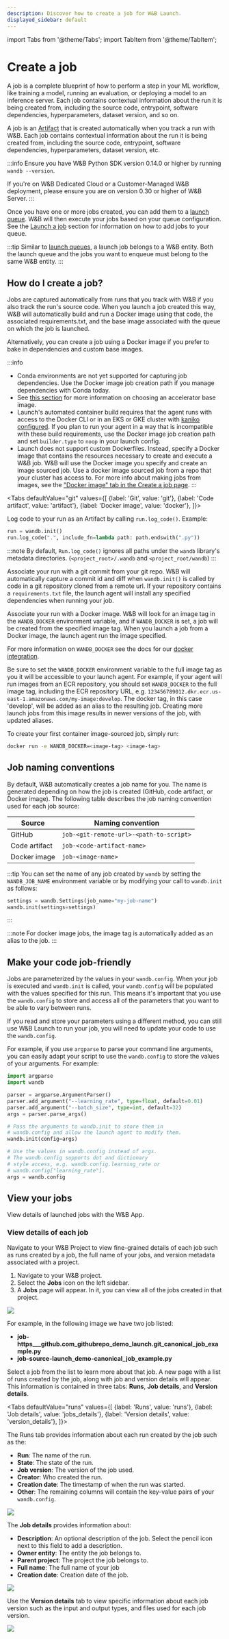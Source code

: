 ```yaml
---
description: Discover how to create a job for W&B Launch.
displayed_sidebar: default
---
```


import Tabs from '@theme/Tabs';
import TabItem from '@theme/TabItem';

# Create a job


A job is a complete blueprint of how to perform a step in your ML workflow, like training a model, running an evaluation, or deploying a model to an inference server. Each job contains contextual information about the run it is being created from, including the source code, entrypoint, software dependencies, hyperparameters, dataset version, and so on.

A job is an [Artifact](../../guides/artifacts/intro.md) that is created automatically when you track a run with W&B. Each job contains contextual information about the run it is being created from, including the source code, entrypoint, software dependencies, hyperparameters, dataset version, etc.

:::info
Ensure you have W&B Python SDK version 0.14.0 or higher by running ```
wandb --version```.

If you're on W&B Dedicated Cloud or a Customer-Managed W&B deployment, please ensure you are on version 0.30 or higher of W&B Server.
:::

Once you have one or more jobs created, you can add them to a [launch queue](./create-queue.md). W&B will then execute your jobs based on your queue configuration. See the [Launch a job](./launch-jobs.md) section for information on how to add jobs to your queue.

:::tip
Similar to [launch queues](./create-queue.md), a launch job belongs to a W&B entity. Both the launch queue and the jobs you want to enqueue must belong to the same W&B entity.
:::

## How do I create a job?

Jobs are captured automatically from runs that you track with W&B if you also track the run's source code. When you launch a job created this way, W&B will automatically build and run a Docker image using that code, the associated requirements.txt, and the base image associated with the queue on which the job is launched.

Alternatively, you can create a job using a Docker image if you prefer to bake in dependencies and custom base images.

:::info
- Conda environments are not yet supported for capturing job dependencies. Use the Docker image job creation path if you manage dependencies with Conda today.
- See [this section](docker#docker-queues) for more information on choosing an accelerator base image.
- Launch's automated container build requires that the agent runs with access to the Docker CLI or in an EKS or GKE cluster with [kaniko configured](run-agent#builders). If you plan to run your agent in a way that is incompatible with these build requirements, use the Docker image job creation path and set `builder.type` to `noop` in your launch config.
- Launch does not support custom Dockerfiles. Instead, specify a Docker image that contains the resources necessary to create and execute a W&B job. W&B will use the Docker image you specify and create an image sourced job. Use a docker image sourced job from a repo that your cluster has access to. For more info about making jobs from images, see the ["Docker image" tab in the Create a job page](./create-job.md#how-do-i-create-a-job).
:::

<Tabs
defaultValue="git"
values={[
{label: 'Git', value: 'git'},
{label: 'Code artifact', value: 'artifact'},
{label: 'Docker image', value: 'docker'},
]}>

<TabItem value="artifact">

Log code to your run as an Artifact by calling `run.log_code()`.
Example:

```python
run = wandb.init()
run.log_code(".", include_fn=lambda path: path.endswith(".py"))
```
:::note
By default, `Run.log_code()` ignores all paths under the `wandb` library's metadata directories. (`<project_root>/.wandb` and `<project_root/wandb`)
:::
</TabItem>

<TabItem value="git">

Associate your run with a git commit from your git repo. W&B will automatically capture a commit id and diff when `wandb.init()` is called by code in a git repository cloned from a remote url. If your repository contains a `requirements.txt` file, the launch agent will install any specified dependencies when running your job.

</TabItem>

<TabItem value="docker">

Associate your run with a Docker image. W&B will look for an image tag in the `WANDB_DOCKER` environment variable, and if `WANDB_DOCKER` is set, a job will be created from the specified image tag. When you launch a job from a Docker image, the launch agent run the image specified.

For more information on `WANDB_DOCKER` see the docs for our [docker integration](../integrations/other/docker.md).

Be sure to set the `WANDB_DOCKER` environment variable to the full image tag as you it will be accessible to your launch agent. For example, if your agent will run images from an ECR repository, you should set `WANDB_DOCKER` to the full image tag, including the ECR repository URL, e.g. `123456789012.dkr.ecr.us-east-1.amazonaws.com/my-image:develop`. The docker tag, in this case 'develop', will be added as an alias to the resulting job. Creating more launch jobs from this image results in newer versions of the job, with updated aliases.

To create your first container image-sourced job, simply run:

```bash
docker run -e WANDB_DOCKER=<image-tag> <image-tag>
```

</TabItem>

</Tabs>

## Job naming conventions

By default, W&B automatically creates a job name for you. The name is generated depending on how the job is created (GitHub, code artifact, or Docker image). The following table describes the job naming convention used for each job source:

| Source        | Naming convention                       |
| ------------- | --------------------------------------- |
| GitHub        | `job-<git-remote-url>-<path-to-script>` |
| Code artifact | `job-<code-artifact-name>`              |
| Docker image  | `job-<image-name>`                      |

:::tip
You can set the name of any job created by `wandb` by setting the `WANDB_JOB_NAME` environment variable or by modifying your call to `wandb.init` as follows:

```python
settings = wandb.Settings(job_name="my-job-name")
wandb.init(settings=settings)
```
:::

:::note
For docker image jobs, the image tag is automatically added as an alias to the job.
:::

## Make your code job-friendly

Jobs are parameterized by the values in your `wandb.config`. When your job is executed and `wandb.init` is called, your `wandb.config` will be populated with the values specified for this run. This means it's important that you use the `wandb.config` to store and access all of the parameters that you want to be able to vary between runs.

If you read and store your parameters using a different method, you can still use W&B Launch to run your job, you will need to update your code to use the `wandb.config`.

For example, if you use `argparse` to parse your command line arguments, you can easily adapt your script to use the `wandb.config` to store the values of your arguments. For example:

```python
import argparse
import wandb

parser = argparse.ArgumentParser()
parser.add_argument("--learning_rate", type=float, default=0.01)
parser.add_argument("--batch_size", type=int, default=32)
args = parser.parse_args()

# Pass the arguments to wandb.init to store them in
# wandb.config and allow the launch agent to modify them.
wandb.init(config=args)

# Use the values in wandb.config instead of args.
# The wandb.config supports dot and dictionary
# style access, e.g. wandb.config.learning_rate or
# wandb.config["learning_rate"].
args = wandb.config
```

## View your jobs

View details of launched jobs with the W&B App.

### View details of each job

Navigate to your W&B Project to view fine-grained details of each job such as runs created by a job, the full name of your jobs, and version metadata associated with a project.

1. Navigate to your W&B project.
2. Select the **Jobs** icon on the left sidebar.
3. A **Jobs** page will appear. In it, you can view all of the jobs created in that project.

![](/images/launch/view_jobs.png)

For example, in the following image we have two job listed:

- **job-https\_\_\_github.com_githubrepo_demo_launch.git_canonical_job_example.py**
- **job-source-launch_demo-canonical_job_example.py**

Select a job from the list to learn more about that job. A new page with a list of runs created by the job, along with job and version details will appear. This information is contained in three tabs: **Runs**, **Job details**, and **Version details**.

<Tabs
defaultValue="runs"
values={[
{label: 'Runs', value: 'runs'},
{label: 'Job details', value: 'jobs_details'},
{label: 'Version details', value: 'version_details'},
]}>
<TabItem value="runs">

The Runs tab provides information about each run created by the job such as the:

- **Run**: The name of the run.
- **State**: The state of the run.
- **Job version**: The version of the job used.
- **Creator**: Who created the run.
- **Creation date**: The timestamp of when the run was started.
- **Other**: The remaining columns will contain the key-value pairs of your `wandb.config`.

![](/images/launch/runs_in_job.png)

  </TabItem>
  <TabItem value="jobs_details">

The **Job details** provides information about:

- **Description**: An optional description of the job. Select the pencil icon next to this field to add a description.
- **Owner entity**: The entity the job belongs to.
- **Parent project**: The project the job belongs to.
- **Full name**: The full name of your job
- **Creation date**: Creation date of the job.

![](/images/launch/job_id_full_name.png)

  </TabItem>
  <TabItem value="version_details">

Use the **Version details** tab to view specific information about each job version such as the input and output types, and files used for each job version.

![](/images/launch/version_details_large.png)

  </TabItem>
</Tabs>
